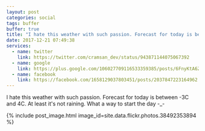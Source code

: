 ```yaml
---
layout: post
categories: social
tags: buffer
buffer: true
title: "I hate this weather with such passion. Forecast for today is between -3C and 4C. At least it's not raining. What a way to start the day -_-"
date: 2017-12-21 07:49:38
services: 
  - name: twitter
    link: https://twitter.com/cramsan_dev/status/943871144075067392
  - name: google
    link: https://plus.google.com/106027709116533359385/posts/6FnyKtA6Ziy
  - name: facebook
    link: https://facebook.com/1658129037803451/posts/2037847223164962
---
```


I hate this weather with such passion. Forecast for today is between -3C and 4C. At least it&#039;s not raining. What a way to start the day -_-

{% include post_image.html image_id=site.data.flickr.photos.38492353894 %}
